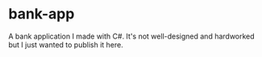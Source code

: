# bank-app
 A bank application I made with C#. It's not well-designed and hardworked but I just wanted to publish it here.
